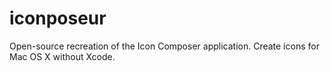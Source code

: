 # iconposeur
Open-source recreation of the Icon Composer application. Create icons for Mac OS X without Xcode.

